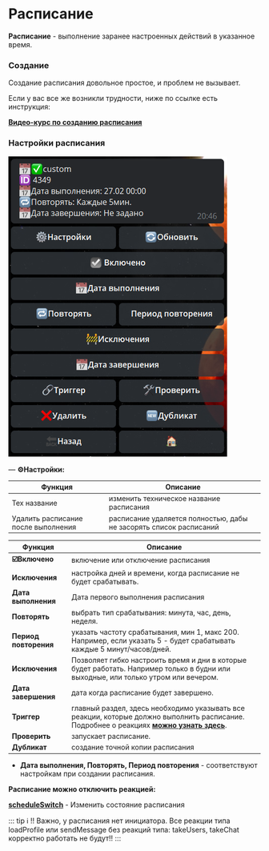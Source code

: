 # Расписание

**Расписание** - выполнение заранее настроенных действий в указанное время.


### Создание 

Создание расписания довольное простое, и проблем не вызывает. 

Если у вас все же возникли трудности, ниже по ссылке есть инструкция:

[**Видео-курс по созданию расписания**](https://t.me/QNextCases/122)

### Настройки расписания

![](./2.png)


— **⚙️Настройки:**

| Функция | Описание |
| --- | --- |
| Тех название | изменить техническое название расписания |
| Удалить расписание  после выполнения | расписание удаляется полностью, дабы не засорять список расписаний |


| Функция | Описание |
| --- | --- |
| **☑️Включено** | включение или отключение расписания |
| **Исключения** | настройка дней и времени, когда расписание не будет срабатывать. |
| **Дата выполнения** | Дата первого выполнения расписания |
| **Повторять** | выбрать тип срабатывания: минута, час, день, неделя. |
| **Период повторения** | указать частоту срабатывания, мин 1, макс 200. Например, если указать 5 - будет срабатывать каждые 5 минут/часов/дней. |
| **Исключения** | Позволяет гибко настроить время и дни в которые будет работать. Например только в будни или выходные, или только утром или вечером. |
| **Дата завершения** | дата когда расписание будет завершено. |
| **Триггер** | главный раздел, здесь необходимо указывать все реакции, которые должно выполнить расписание. Подробнее о реакциях [**можно узнать здесь**](/docs/admin/other/reactions). |
| **Проверить** | запускает расписание.  |
| **Дубликат** | создание точной копии расписания |


* **Дата выполнения, Повторять, Период повторения** - соответствуют настройкам при создании расписания.


**Расписание можно отключить реакцией:**

[**scheduleSwitch**](/docs/admin/switch/scheduleswitch) - Изменить состояние расписания

::: tip ℹ️
!! Важно, у расписания нет инициатора. Все реакции типа loadProfile или sendMessage без реакций типа: takeUsers, takeChat корректно работать не будут!!
:::
